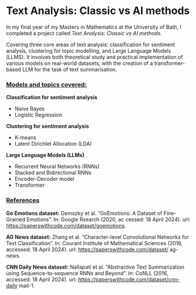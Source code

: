 # Text Analysis: Classic vs AI methods
In my final year of my Masters in Mathematics at the University of Bath, I completed a project called *Text Analysis: Classic vs AI methods*.


Covering three core areas of text analysis: classification for sentiment analysis, clustering for topic modelling, and
Large Language Models (LLMS). It involves both theoretical study and practical implementation of various models
on real-world datasets, with the creation of a transformer-based LLM for the task of text summarisation.

### <ins>Models and topics covered:</ins>

**Classification for sentiment analysis**
- Naive Bayes
- Logistic Regression

**Clustering for sentiment analysis**
- K-means
- Latent Dirichlet Allocation (LDA)

**Large Language Models (LLMs)**
- Recurrent Neural Networks (RNNs)
- Stacked and Bidirectional RNNs
- Encoder-Decoder model
- Transformer


### <ins>References</ins>

**Go Emotions dataset:** Demszky et al. “GoEmotions: A Dataset of Fine-Grained Emotions”. In: Google Rsearch (2020, ac
cessed: 18 April 2024). url: https://paperswithcode.com/dataset/goemotions.

**AG News dataset:** Zhang et al. “Character-level Convolutional Networks for Text Classification”. In: Courant Institute of
 Mathematical Sciences (2016, accessed: 18 April 2024). url: https://paperswithcode.com/dataset/
 ag-news.

**CNN Daily News dataset:** Nallapati et al. “Abstractive Text Summarization using Sequence-to-sequence RNNs and Beyond”. In:
 CoNLL (2016, accessed: 18 April 2024). url: https://paperswithcode.com/dataset/cnn-daily
mail-1.
